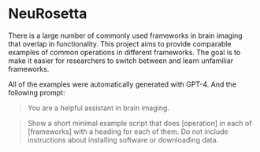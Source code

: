# NeuRosetta

There is a large number of commonly used frameworks in brain imaging that overlap in functionality. This project aims to provide comparable examples of common operations in different frameworks. The goal is to make it easier for researchers to switch between and learn unfamiliar frameworks.

All of the examples were automatically generated with GPT-4. And the following prompt:

> You are a helpful assistant in brain imaging.

> Show a short minimal example script that does [operation] in each of [frameworks] with a heading for each of them. Do not include instructions about installing software or downloading data.
